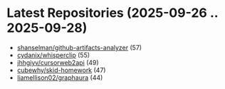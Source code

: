 # Latest Repositories (2025-09-26 .. 2025-09-28)

- [shanselman/github-artifacts-analyzer](https://github.com/shanselman/github-artifacts-analyzer) (57)
- [cydanix/whisperclip](https://github.com/cydanix/whisperclip) (55)
- [jhhgiyv/cursorweb2api](https://github.com/jhhgiyv/cursorweb2api) (49)
- [cubewhy/skid-homework](https://github.com/cubewhy/skid-homework) (47)
- [liamellison02/graphaura](https://github.com/liamellison02/graphaura) (44)
